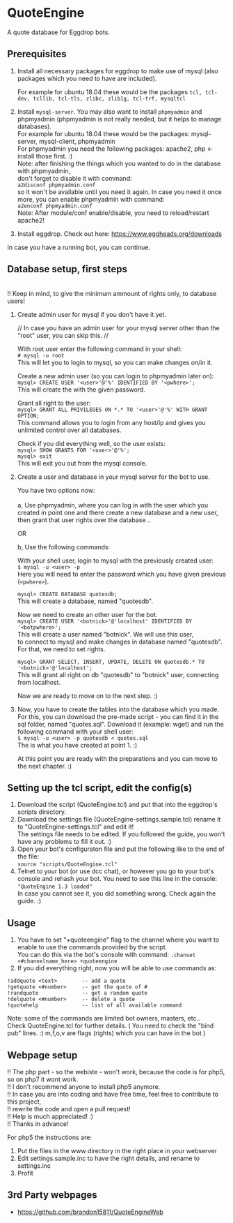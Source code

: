 QuoteEngine
===========

A quote database for Eggdrop bots.

Prerequisites
-------------

1. Install all necessary packages for eggdrop to make use of mysql (also packages which you need to have are included).

   For example for ubuntu 18.04 these would be the packages `tcl, tcl-dev, tcllib, tcl-tls, zlibc, zlib1g, tcl-trf, mysqltcl`

2. Install `mysql-server`. You may also want to install `phpmyadmin` and phpmyadmin (phpmyadmin is not really needed, but it helps to manage databases).
   <br>
   For example for ubuntu 18.04 these would be the packages: mysql-server, mysql-client, phpmyadmin
      <br>
      For phpmyadmin you need the following packages: apache2, php <- install those first. :)
      <br>
      Note: after finishing the things which you wanted to do in the database with phpmyadmin,
      <br>
      don't forget to disable it with command:
      <br>
      ```a2disconf phpmyadmin.conf```
      <br>
      so it won't be available until you need it again. In case you need it once more, you can enable phpmyadmin with command:
      <br>
      ```a2enconf phpmyadmin.conf```
      <br>
      Note: After module/conf enable/disable, you need to reload/restart apache2!
      <br>
3. Install eggdrop. Check out here: https://www.eggheads.org/downloads

In case you have a running bot, you can continue.


Database setup, first steps
---------------------------------------------

<br>
!! Keep in mind, to give the minimum ammount of rights only, to database users!
<br>

1. Create admin user for mysql if you don't have it yet.

   // In case you have an admin user for your mysql server other than the "root" user, you can skip this. //

   With root user enter the following command in your shell:
   <br>
   ```# mysql -u root```
      <br>
      This will let you to login to mysql, so you can make changes on/in it.

   Create a new admin user (so you can login to phpmyadmin later on):
   <br>
   ```mysql> CREATE USER '<user>'@'%' IDENTIFIED BY '<pwhere>';```
      <br>
      This will create the <user> with the given password.

   Grant all right to the user:
   <br>
   ```mysql> GRANT ALL PRIVILEGES ON *.* TO '<user>'@'%' WITH GRANT OPTION;```
      <br>
      This command allows you to login from any host/ip and gives you unlimited control over all databases.

   Check if you did everything well, so the user exists:
   <br>
   ```mysql> SHOW GRANTS FOR '<user>'@'%';```
   <br>
   ```mysql> exit```
   <br>
      This will exit you out from the mysql console.

2. Create a user and database in your mysql server for the bot to use.

   You have two options now:
   <br>
   <br>
   a, Use phpmyadmin, where you can log in with the user which you created in point one and there
      create a new database and a new user, then grant that user rights over the database ..

   OR

   b, Use the following commands:

   With your shell user, login to mysql with the previously created user:
   <br>
   ```$ mysql -u <user> -p```
   <br>
      Here you will need to enter the password which you have given previous (`<pwhere>`).
   <br>

   ```mysql> CREATE DATABASE quotesdb;```
   <br>
      This will create a database, named "quotesdb".

   Now we need to create an other user for the bot.
   <br>
   ```mysql> CREATE USER '<botnick>'@'localhost' IDENTIFIED BY '<botpwhere>';```
   <br>
      This will create a user named "botnick". We will use this user,
      <br>
      to connect to mysql and make changes in database named "quotesdb".
      <br>
      For that, we need to set rights.

   ```mysql> GRANT SELECT, INSERT, UPDATE, DELETE ON quotesdb.* TO '<botnick>'@'localhost';```
   <br>
      This will grant all right on db "quotesdb" to "botnick" user, connecting from localhost.


   Now we are ready to move on to the next step. :)


2. Now, you have to create the tables into the database which you made.
   <br>
   For this, you can download the pre-made script - you can find it in the sql folder, named "quotes.sql".
   Download it (example: wget) and run the following command with your shell user:
   <br>
      ```$ mysql -u <user> -p quotesdb < quotes.sql```
      <br>
         The <user> is what you have created at point 1. :)


   At this point you are ready with the preparations and you can move to the next chapter. :)


Setting up the tcl script, edit the config(s)
---------------------------------------------

1. Download the script (QuoteEngine.tcl) and put that into the eggdrop's  scripts directory.
2. Download the settings file (QuoteEngine-settings.sample.tcl) rename it to "QuoteEngine-settings.tcl" and edit it!
   <br>
   The settings file needs to be edited. If you followed the guide, you won't have any problems to fill it out. :)
3. Open your bot's configuraton file and put the following like to the end of the file:
     <br>
      ```source "scripts/QuoteEngine.tcl"```
      <br>
4. Telnet to your bot (or use dcc chat), or however you go to your bot's console and rehash your bot.
   You need to see this line in the console:
   <br>
      `"QuoteEngine 1.3 loaded"`
    <br>
   In case you cannot see it, you did something wrong. Check again the guide. :)


Usage
---------------------------------------------

1. You have to set "+quoteengine" flag to the channel where you want to enable to use the commands provided by the script.
   <br>
   You can do this via the bot's console with command:
      ```.chanset <#channelname_here> +quoteengine```
      <br>
2. If you did everything right, now you will be able to use commands as:

```
!addquote <text>        -- add a quote
!getquote <#number>     -- get the quote of #
!randquote              -- get a random quote
!delquote <#number>     -- delete a quote
!quotehelp              -- list of all available command
```


Note: some of the commands are limited bot owners, masters, etc..
<br>
Check QuoteEngine.tcl for further details.
   (
    You need to check the "bind pub" lines. :)
    m,f,o,v are flags (rights) which you can have in the bot
   )


Webpage setup
---------------------------------------------

!! The php part - so the webiste - won't work, because the code is for php5, so on php7 it wont work.
<br>
!! I don't recommend anyone to install php5 anymore.
<br>
!! In case you are into coding and have free time, feel free to contribute to this project,
<br>
!! rewrite the code and open a pull request!
<br>
!! Help is much appreciated! :)
<br>
!! Thanks in advance!


For php5 the instructions are:
1. Put the files in the www directory in the right place in your webserver
2. Edit settings.sample.inc to have the right details, and rename to settings.inc
3. Profit


3rd Party webpages
---------------------------------------------

* https://github.com/brandon15811/QuoteEngineWeb
